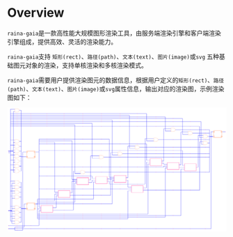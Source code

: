 # Overview

`raina-gaia`是一款高性能大规模图形渲染工具，由服务端渲染引擎和客户端渲染引擎组成，提供高效、灵活的渲染能力。

`raina-gaia`支持 `矩形(rect)`、`路径(path)`、`文本(text)`、`图片(image)`或`svg` 五种基础图元对象的渲染，支持单核渲染和多核渲染模式。

`raina-gaia`需要用户提供渲染图元的数据信息，根据用户定义的`矩形(rect)`、`路径(path)`、`文本(text)`、`图片(image)`或`svg`属性信息，输出对应的渲染图，示例渲染图如下：

![demo1](../images/demo1.png)

<!-- ![demo2](../images/demo2.png) -->
